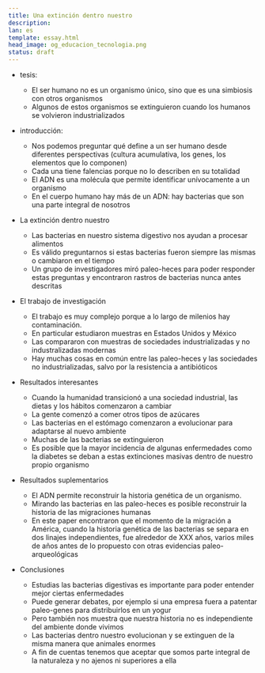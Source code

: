 ```yaml
---
title: Una extinción dentro nuestro
description: 
lan: es
template: essay.html
head_image: og_educacion_tecnologia.png
status: draft
---
```


- tesis:
    - El ser humano no es un organismo único, sino que es una simbiosis con otros organismos
    - Algunos de estos organismos se extinguieron cuando los humanos se volvieron industrializados

- introducción:
    - Nos podemos preguntar qué define a un ser humano desde diferentes perspectivas (cultura acumulativa, los genes, los elementos que lo componen)
    - Cada una tiene falencias porque no lo describen en su totalidad
    - El ADN es una molécula que permite identificar unívocamente a un organismo
    - En el cuerpo humano hay más de un ADN: hay bacterias que son una parte integral de nosotros

- La extinción dentro nuestro
    - Las bacterias en nuestro sistema digestivo nos ayudan a procesar alimentos
    - Es válido preguntarnos si estas bacterias fueron siempre las mismas o cambiaron en el tiempo
    - Un grupo de investigadores miró paleo-heces para poder responder estas preguntas y encontraron rastros de bacterias nunca antes descritas

- El trabajo de investigación
    - El trabajo es muy complejo porque a lo largo de milenios hay contaminación. 
    - En particular estudiaron muestras en Estados Unidos y México 
    - Las compararon con muestras de sociedades industrializadas y no industralizadas modernas
    - Hay muchas cosas en común entre las paleo-heces y las sociedades no industrializadas, salvo por la resistencia a antibióticos

- Resultados interesantes
    - Cuando la humanidad transicionó a una sociedad industrial, las dietas y los hábitos comenzaron a cambiar
    - La gente comenzó a comer otros tipos de azúcares
    - Las bacterias en el estómago comenzaron a evolucionar para adaptarse al nuevo ambiente
    - Muchas de las bacterias se extinguieron
    - Es posible que la mayor incidencia de algunas enfermedades como la diabetes se deban a estas extinciones masivas dentro de nuestro propio organismo

- Resultados suplementarios
    - El ADN permite reconstruir la historia genética de un organismo. 
    - Mirando las bacterias en las paleo-heces es posible reconstruir la historia de las migraciones humanas
    - En este paper encontraron que el momento de la migración a América, cuando la historia genética de las bacterias se separa en dos linajes independientes, fue alrededor de XXX años, varios miles de años antes de lo propuesto con otras evidencias paleo-arqueológicas

- Conclusiones
    - Estudias las bacterias digestivas es importante para poder entender mejor ciertas enfermedades
    - Puede generar debates, por ejemplo si una empresa fuera a patentar paleo-genes para distribuirlos en un yogur
    - Pero también nos muestra que nuestra historia no es independiente del ambiente donde vivimos
    - Las bacterias dentro nuestro evolucionan y se extinguen de la misma manera que animales enormes
    - A fin de cuentas tenemos que aceptar que somos parte integral de la naturaleza y no ajenos ni superiores a ella
    